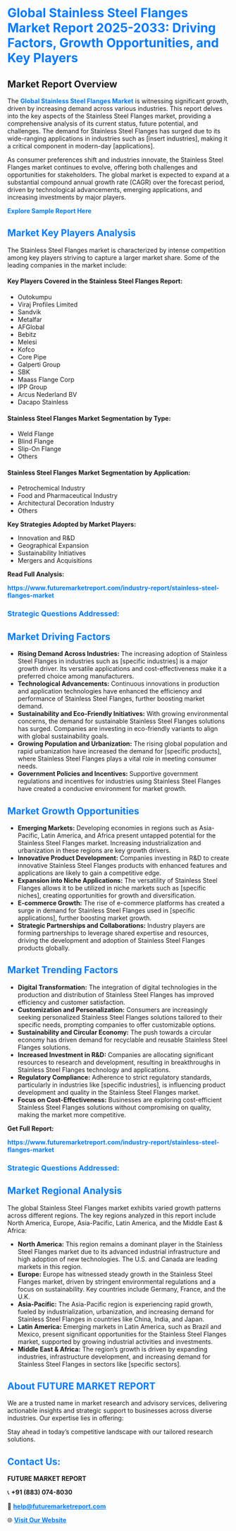 <h1 style="color: #007BFF;">Global Stainless Steel Flanges Market Report 2025-2033: Driving Factors, Growth Opportunities, and Key Players</h1>

<section id="overview">
<h2>Market Report Overview</h2>
<p>The <a href="https://www.futuremarketreport.com/industry-report/stainless-steel-flanges-market" style="color: #007BFF; text-decoration: none;"><strong>Global Stainless Steel Flanges Market</strong></a> is witnessing significant growth, driven by increasing demand across various industries. This report delves into the key aspects of the Stainless Steel Flanges market, providing a comprehensive analysis of its current status, future potential, and challenges. The demand for Stainless Steel Flanges has surged due to its wide-ranging applications in industries such as [insert industries], making it a critical component in modern-day [applications].</p>
<p>As consumer preferences shift and industries innovate, the Stainless Steel Flanges market continues to evolve, offering both challenges and opportunities for stakeholders. The global market is expected to expand at a substantial compound annual growth rate (CAGR) over the forecast period, driven by technological advancements, emerging applications, and increasing investments by major players.</p>
</section>

<section id="overview">
<p><a href="https://www.futuremarketreport.com/request-sample/reportId=26926" style="color: #007BFF; text-decoration: none;"><strong>Explore Sample Report Here</strong></a></p>
</section>

<section id="key-players">
<h2 style="color: #007BFF;">Market Key Players Analysis</h2>
<p>The Stainless Steel Flanges market is characterized by intense competition among key players striving to capture a larger market share. Some of the leading companies in the market include:</p>
<h4>Key Players Covered in the Stainless Steel Flanges Report:</h4>
<ul><li>Outokumpu</li><li>Viraj Profiles Limited</li><li>Sandvik</li><li>Metalfar</li><li>AFGlobal</li><li>Bebitz</li><li>Melesi</li><li>Kofco</li><li>Core Pipe</li><li>Galperti Group</li><li>SBK</li><li>Maass Flange Corp</li><li>IPP Group</li><li>Arcus Nederland BV</li><li>Dacapo Stainless</li></ul>
<h4>Stainless Steel Flanges Market Segmentation by Type:</h4>
<ul><li>Weld Flange</li><li>Blind Flange</li><li>Slip-On Flange</li><li>Others</li></ul>

<h4>Stainless Steel Flanges Market Segmentation by Application:</h4>
<ul><li>Petrochemical Industry</li><li>Food and Pharmaceutical Industry</li><li>Architectural Decoration Industry</li><li>Others</li></ul>
<p><strong>Key Strategies Adopted by Market Players:</strong></p>
<ul>
<li>Innovation and R&D</li>
<li>Geographical Expansion</li>
<li>Sustainability Initiatives</li>
<li>Mergers and Acquisitions</li>
</ul>
</section>

<section>
<p><strong>Read Full Analysis: </strong></p><a href="https://www.futuremarketreport.com/industry-report/stainless-steel-flanges-market" style="color: #007BFF; text-decoration: none;"><strong>https://www.futuremarketreport.com/industry-report/stainless-steel-flanges-market</strong></a>
<h3 style="color: #007BFF;">Strategic Questions Addressed:</h3>
</section>

<section id="driving-factors">
<h2 style="color: #007BFF;">Market Driving Factors</h2>
<ul>
<li><strong>Rising Demand Across Industries:</strong> The increasing adoption of Stainless Steel Flanges in industries such as [specific industries] is a major growth driver. Its versatile applications and cost-effectiveness make it a preferred choice among manufacturers.</li>
<li><strong>Technological Advancements:</strong> Continuous innovations in production and application technologies have enhanced the efficiency and performance of Stainless Steel Flanges, further boosting market demand.</li>
<li><strong>Sustainability and Eco-Friendly Initiatives:</strong> With growing environmental concerns, the demand for sustainable Stainless Steel Flanges solutions has surged. Companies are investing in eco-friendly variants to align with global sustainability goals.</li>
<li><strong>Growing Population and Urbanization:</strong> The rising global population and rapid urbanization have increased the demand for [specific products], where Stainless Steel Flanges plays a vital role in meeting consumer needs.</li>
<li><strong>Government Policies and Incentives:</strong> Supportive government regulations and incentives for industries using Stainless Steel Flanges have created a conducive environment for market growth.</li>
</ul>
</section>

<section id="growth-opportunities">
<h2 style="color: #007BFF;">Market Growth Opportunities</h2>
<ul>
<li><strong>Emerging Markets:</strong> Developing economies in regions such as Asia-Pacific, Latin America, and Africa present untapped potential for the Stainless Steel Flanges market. Increasing industrialization and urbanization in these regions are key growth drivers.</li>
<li><strong>Innovative Product Development:</strong> Companies investing in R&D to create innovative Stainless Steel Flanges products with enhanced features and applications are likely to gain a competitive edge.</li>
<li><strong>Expansion into Niche Applications:</strong> The versatility of Stainless Steel Flanges allows it to be utilized in niche markets such as [specific niches], creating opportunities for growth and diversification.</li>
<li><strong>E-commerce Growth:</strong> The rise of e-commerce platforms has created a surge in demand for Stainless Steel Flanges used in [specific applications], further boosting market growth.</li>
<li><strong>Strategic Partnerships and Collaborations:</strong> Industry players are forming partnerships to leverage shared expertise and resources, driving the development and adoption of Stainless Steel Flanges products globally.</li>
</ul>
</section>

<section id="trending-factors">
<h2 style="color: #007BFF;">Market Trending Factors</h2>
<ul>
<li><strong>Digital Transformation:</strong> The integration of digital technologies in the production and distribution of Stainless Steel Flanges has improved efficiency and customer satisfaction.</li>
<li><strong>Customization and Personalization:</strong> Consumers are increasingly seeking personalized Stainless Steel Flanges solutions tailored to their specific needs, prompting companies to offer customizable options.</li>
<li><strong>Sustainability and Circular Economy:</strong> The push towards a circular economy has driven demand for recyclable and reusable Stainless Steel Flanges solutions.</li>
<li><strong>Increased Investment in R&D:</strong> Companies are allocating significant resources to research and development, resulting in breakthroughs in Stainless Steel Flanges technology and applications.</li>
<li><strong>Regulatory Compliance:</strong> Adherence to strict regulatory standards, particularly in industries like [specific industries], is influencing product development and quality in the Stainless Steel Flanges market.</li>
<li><strong>Focus on Cost-Effectiveness:</strong> Businesses are exploring cost-efficient Stainless Steel Flanges solutions without compromising on quality, making the market more competitive.</li>
</ul>
</section>

<section>
<p><strong>Get Full Report: </strong></p><a href="https://www.futuremarketreport.com/industry-report/stainless-steel-flanges-market" style="color: #007BFF; text-decoration: none;"><strong>https://www.futuremarketreport.com/industry-report/stainless-steel-flanges-market</strong></a>
<h3 style="color: #007BFF;">Strategic Questions Addressed:</h3>
</section>


<section id="regional-analysis">
<h2 style="color: #007BFF;">Market Regional Analysis</h2>
<p>The global Stainless Steel Flanges market exhibits varied growth patterns across different regions. The key regions analyzed in this report include North America, Europe, Asia-Pacific, Latin America, and the Middle East & Africa:</p>
<ul>
<li><strong>North America:</strong> This region remains a dominant player in the Stainless Steel Flanges market due to its advanced industrial infrastructure and high adoption of new technologies. The U.S. and Canada are leading markets in this region.</li>
<li><strong>Europe:</strong> Europe has witnessed steady growth in the Stainless Steel Flanges market, driven by stringent environmental regulations and a focus on sustainability. Key countries include Germany, France, and the U.K.</li>
<li><strong>Asia-Pacific:</strong> The Asia-Pacific region is experiencing rapid growth, fueled by industrialization, urbanization, and increasing demand for Stainless Steel Flanges in countries like China, India, and Japan.</li>
<li><strong>Latin America:</strong> Emerging markets in Latin America, such as Brazil and Mexico, present significant opportunities for the Stainless Steel Flanges market, supported by growing industrial activities and investments.</li>
<li><strong>Middle East & Africa:</strong> The region’s growth is driven by expanding industries, infrastructure development, and increasing demand for Stainless Steel Flanges in sectors like [specific sectors].</li>
</ul>
</section>

<footer>
<h2 style="color: #007BFF;">About FUTURE MARKET REPORT</h2>
<p>We are a trusted name in market research and advisory services, delivering actionable insights and strategic support to businesses across diverse industries. Our expertise lies in offering:</p>

<p>Stay ahead in today’s competitive landscape with our tailored research solutions.</p>

<h2 style="color: #007BFF;">Contact Us:</h2>
<p><strong>FUTURE MARKET REPORT</strong></p>
<p>📞 <strong>+91 (883) 074-8030</strong></p>
<p>📧 <strong><a href="mailto:help@futuremarketreport.com" style="color: #007BFF;">help@futuremarketreport.com</a></strong></p>
<p>🌐 <strong><a href="https://www.futuremarketreport.com/" style="color: #007BFF;">Visit Our Website</a></strong></p>
</footer>